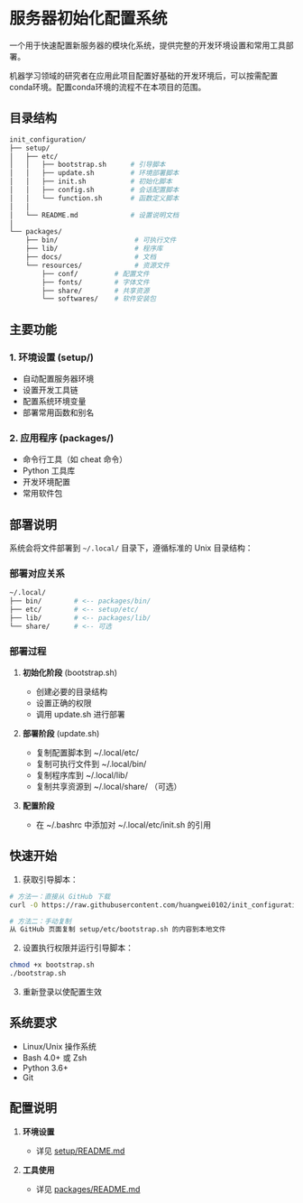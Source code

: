 # 服务器初始化配置系统

一个用于快速配置新服务器的模块化系统，提供完整的开发环境设置和常用工具部署。

机器学习领域的研究者在应用此项目配置好基础的开发环境后，可以按需配置conda环境。配置conda环境的流程不在本项目的范围。

## 目录结构

```bash
init_configuration/
├── setup/                      
│   ├── etc/                  
│   │   ├── bootstrap.sh      # 引导脚本
│   │   ├── update.sh         # 环境部署脚本
│   │   ├── init.sh           # 初始化脚本
│   │   ├── config.sh         # 会话配置脚本
│   │   └── function.sh       # 函数定义脚本
│   │
│   └── README.md             # 设置说明文档
│
└── packages/                   
    ├── bin/                   # 可执行文件
    ├── lib/                   # 程序库
    ├── docs/                  # 文档
    └── resources/             # 资源文件
        ├── conf/         # 配置文件
        ├── fonts/        # 字体文件
        ├── share/        # 共享资源
        └── softwares/    # 软件安装包
```

## 主要功能

### 1. 环境设置 (setup/)

- 自动配置服务器环境
- 设置开发工具链
- 配置系统环境变量
- 部署常用函数和别名

### 2. 应用程序 (packages/)

- 命令行工具（如 cheat 命令）
- Python 工具库
- 开发环境配置
- 常用软件包

## 部署说明

系统会将文件部署到 `~/.local/` 目录下，遵循标准的 Unix 目录结构：

### 部署对应关系

```bash
~/.local/
├── bin/        # <-- packages/bin/
├── etc/        # <-- setup/etc/
├── lib/        # <-- packages/lib/
└── share/      # <-- 可选
```

### 部署过程

1. **初始化阶段** (bootstrap.sh)
   - 创建必要的目录结构
   - 设置正确的权限
   - 调用 update.sh 进行部署

2. **部署阶段** (update.sh)
   - 复制配置脚本到 ~/.local/etc/
   - 复制可执行文件到 ~/.local/bin/
   - 复制程序库到 ~/.local/lib/
   - 复制共享资源到 ~/.local/share/ （可选）

3. **配置阶段**
   - 在 ~/.bashrc 中添加对 ~/.local/etc/init.sh 的引用

## 快速开始

1. 获取引导脚本：

```bash
# 方法一：直接从 GitHub 下载
curl -O https://raw.githubusercontent.com/huangwei0102/init_configuration/main/setup/etc/bootstrap.sh

# 方法二：手动复制
从 GitHub 页面复制 setup/etc/bootstrap.sh 的内容到本地文件
```

2. 设置执行权限并运行引导脚本：

```bash
chmod +x bootstrap.sh
./bootstrap.sh
```

3. 重新登录以使配置生效

## 系统要求

- Linux/Unix 操作系统
- Bash 4.0+ 或 Zsh
- Python 3.6+
- Git

## 配置说明

1. **环境设置**
   - 详见 [setup/README.md](setup/README.md)

2. **工具使用**
   - 详见 [packages/README.md](packages/README.md)
